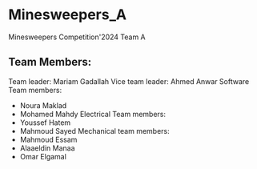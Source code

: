 # Minesweepers_A
Minesweepers Competition'2024 Team A

## Team Members:
 Team leader: Mariam Gadallah
 Vice team leader: Ahmed Anwar
 Software Team members:
 - Noura Maklad
 - Mohamed Mahdy
Electrical Team members:
- Youssef Hatem
- Mahmoud Sayed
Mechanical team members:
- Mahmoud Essam
- Alaaeldin Manaa
- Omar Elgamal
